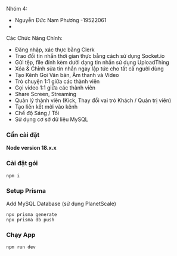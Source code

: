 Nhóm 4:
- Nguyễn Đức Nam Phương -19522061
- 


Các Chức Năng Chính: 

- Đăng nhập, xác thực bằng Clerk
- Trao đổi tin nhắn thời gian thực bằng cách sử dụng Socket.io
- Gửi tệp, file đính kèm dưới dạng tin nhắn sử dụng UploadThing
- Xóa & Chỉnh sửa tin nhắn ngay lập tức cho tất cả người dùng
- Tạo Kênh Gọi Văn bản, Âm thanh và Video
- Trò chuyện 1:1 giữa các thành viên
- Gọi video 1:1 giữa các thành viên
- Share Screen, Streaming
- Quản lý thành viên (Kick, Thay đổi vai trò Khách / Quản trị viên)
- Tạo liên kết mời vào kênh
- Chế độ Sáng / Tối
- Sử dụng cơ sở dữ liệu MySQL

### Cần cài đặt

**Node version 18.x.x**

### Cài đặt gói

```shell
npm i
```

### Setup Prisma

Add MySQL Database (sử dụng PlanetScale)

```shell
npx prisma generate
npx prisma db push

```

### Chạy App

```shell
npm run dev
```

